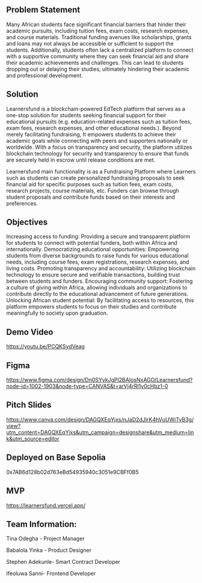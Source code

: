 ## Problem Statement
 Many African students face significant financial barriers that hinder their academic pursuits, including tuition fees, exam costs, research expenses, and course materials. Traditional funding avenues like scholarships, grants and loans may not always be accessible or sufficient to support the students. Additionally, students often lack a centralized platform to connect with a supportive community where they can seek financial aid and share their academic achievements and challenges. This can lead to students dropping out or delaying their studies, ultimately hindering their academic and professional development.



## Solution 
Learnersfund is a blockchain-powered EdTech platform that serves as a one-stop solution for students seeking financial support for their educational pursuits (e.g. education-related expenses such as tuition fees, exam fees, research expenses, and other educational needs.). Beyond merely facilitating fundraising, It empowers students to achieve their academic goals while connecting with peers and supporters nationally or worldwide. With a focus on transparency and security, the platform utilizes blockchain technology for security and transparency to ensure that funds are securely held in escrow until release conditions are met.


 Learnersfund main functionality is as a Fundraising Platform where Learners such as students can create personalized fundraising proposals to seek financial aid for specific purposes such as tuition fees, exam costs, research projects, course materials, etc. Funders can browse through student proposals and contribute funds based on their interests and preferences.

 
 
 ## Objectives 

Increasing access to funding: Providing a secure and transparent platform for students to connect with potential funders, both within Africa and internationally.
Democratizing educational opportunities: Empowering students from diverse backgrounds to raise funds for various educational needs, including course fees, exam registrations, research expenses, and living costs.
Promoting transparency and accountability: Utilizing blockchain technology to ensure secure and verifiable transactions, building trust between students and funders.
Encouraging community support: Fostering a culture of giving within Africa, allowing individuals and organizations to contribute directly to the educational advancement of future generations.
Unlocking African student potential: By facilitating access to resources, this platform empowers students to focus on their studies and contribute meaningfully to society upon graduation.

 
 
 ## Demo Video
https://youtu.be/PCQKSydVeag
 

 ## Figma 
https://www.figma.com/design/Dn0SYykJgPl2BAIosNxAGO/Learnersfund?node-id=1002-1903&node-type=CANVAS&t=arVj4rRl1y0cHbz1-0

 ## Pitch Slides 
https://www.canva.com/design/DAGQXEqYjxs/nJaD2dJIrK4hVuUWiTyB3g/view?utm_content=DAGQXEqYjxs&utm_campaign=designshare&utm_medium=link&utm_source=editor


## Deployed on Base Sepolia
0x7AB6d128b02d763eBd54935940c3051e9CBFf0B5



 ## MVP
 https://learnersfund.vercel.app/


 ## Team Information: 
Tina Odegha - Project Manager 

Babalola Yinka - Product Designer 

Stephen Adekunle- Smart Contract Developer 


Ifeoluwa Sanni- Frontend Developer
